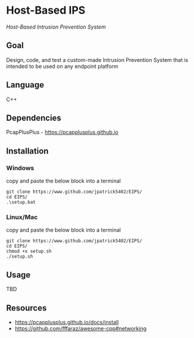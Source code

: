 # Host-Based IPS
_Host-Based Intrusion Prevention System_

## Goal
Design, code, and test a custom-made Intrusion Prevention System that is intended to be used on any endpoint platform

## Language
C++

## Dependencies
PcapPlusPlus - https://pcapplusplus.github.io

## Installation
### Windows
copy and paste the below block into a terminal
```
git clone https://www.github.com/jpatrick5402/EIPS/
cd EIPS/
.\setup.bat

```
### Linux/Mac
copy and paste the below block into a terminal
```
git clone https://www.github.com/jpatrick5402/EIPS/
cd EIPS/
chmod +x setup.sh
./setup.sh

```
## Usage

TBD

## Resources
- https://pcapplusplus.github.io/docs/install
- https://github.com/fffaraz/awesome-cpp#networking
